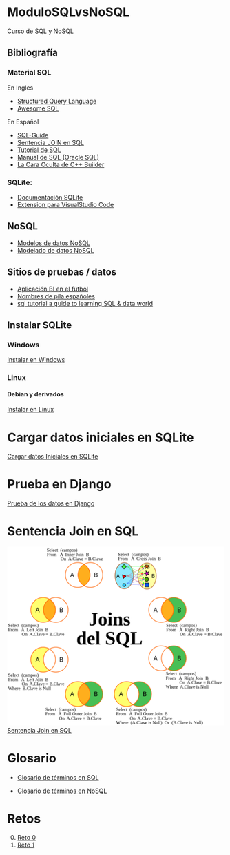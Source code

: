 # ModuloSQLvsNoSQL
Curso de SQL y NoSQL

## Bibliografía

### Material SQL
En Ingles

- [Structured Query Language](https://en.wikibooks.org/wiki/Structured_Query_Language)
- [Awesome SQL](https://github.com/jwk6/awesome-sql)

En Español

- [SQL-Guide](https://github.com/chiquidev/SQL-Guide)
- [Sentencia JOIN en SQL](https://es.wikipedia.org/wiki/Sentencia_JOIN_en_SQL)
- [Tutorial de SQL](https://desarrolloweb.com/manuales/tutorial-sql.html)
- [Manual de SQL (Oracle SQL)](http://jorgesanchez.net/manuales/sql/intro-sql-sql2016.html)
- [La Cara Oculta de C++ Builder](https://web.archive.org/web/20060829114000if_/http://www.classiquecentral.com:80/dscb4.zip)

### SQLite:
- [Documentación SQLite](https://www.sqlite.org/docs.html)
- [Extension para VisualStudio Code](https://marketplace.visualstudio.com/items?itemName=alexcvzz.vscode-sqlite)

## NoSQL
- [Modelos de datos NoSQL](https://eaminds.com/2018/08/03/modelando-nosql-data-bases/)
- [Modelado de datos NoSQL](https://aitor-medrano.github.io/iabd2223/sa/03modelado.html)

## Sitios de pruebas / datos

- [Aplicación BI en el fútbol](https://data.world/camilb12/aplicacin-bi-en-el-ftbol/workspace/intro)
- [Nombres de pila españoles](https://data.world/rigonz/spanish-given-names-nombres-de-pila-espaoles)
- [sql tutorial a guide to learning SQL & data.world](https://data.world/classrooms/guide-to-data-analysis-with-sql-and-datadotworld/workspace/file?filename=01_select_data.md)

## Instalar SQLite

### Windows

[Instalar en Windows](Docs/InstalarEnWindows.md)

### Linux

#### Debian y derivados

[Instalar en Linux](Docs/InstalarEnLinux.md)


# Cargar datos iniciales en SQLite

[Cargar datos Iniciales en SQLite](Docs/CargarDatosInicialesEnSQLite.md)

# Prueba en Django

[Prueba de los datos en Django](Docs/PruebaDjango.md)

# Sentencia Join en SQL

![Sentencia Join en SQL](Imgs/Joins_del_SQL.svg)
[Sentencia Join en SQL](https://es.wikipedia.org/wiki/Sentencia_JOIN_en_SQL)

# Glosario

- [Glosario de términos en SQL](Docs/GlosarioSQL.md)

- [Glosario de términos en NoSQL](Docs/GlosarioNoSQL.md)

# Retos

0. [Reto 0](Docs/Reto0.md)
1. [Reto 1](Docs/Reto1.md)